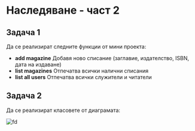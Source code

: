 # Наследяване - част 2

## Задача 1 
Да се реализират следните функции от мини проекта:

* __add magazine__	Добавя новo списание (заглавие, издателство, ISBN, дата на издаване)
* __list magazines__	Отпечатва всички налични списания
* __list all users__ Отпечатва всички служители и читатели

## Задача 2
Да се реализират класовете от диаграмата:

![fd](https://drive.google.com/uc?export=view&id=1KP-1mQYLUkSryO34th9ybzQN3o9cNP88)
